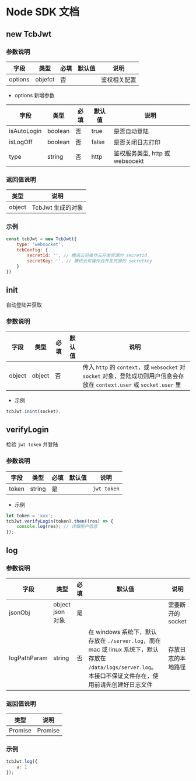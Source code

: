# Node SDK 文档

## new TcbJwt

### 参数说明

| 字段 | 类型 | 必填 | 默认值 | 说明
| --- | --- | --- | --- | ---
| options | objefct | 否 | | 鉴权相关配置

* options 新增参数

| 字段 | 类型 | 必填 | 默认值 | 说明
| --- | --- | --- | --- | ---
| isAutoLogin | boolean | 否 | true | 是否自动登陆
| isLogOff | boolean | 否 | false | 是否关闭日志打印
| type | string | 否 | http | 鉴权服务类型, http 或 websocekt

### 返回值说明

|类型 | 说明
| --- | ---
| object | TcbJwt 生成的对象

### 示例
```js
const tcbJwt = new TcbJwt({
    type: 'websocket',
    tcbConfig: {
        secretId: '', // 腾讯云可操作云开发资源的 secretid
        secretKey: '', // 腾讯云可操作云开发资源的 secretkey
    }
})
```

## init

自动登陆并获取

### 参数说明

| 字段 | 类型 | 必填 | 默认值 | 说明
| --- | --- | --- | --- | ---
| object | object | 否 | | 传入 `http` 的 `context`，或 `websocket` 对 `socket` 对象，登陆成功则用户信息会存放在 `context.user` 或 `socket.user` 里

* 示例
```js
tcbJwt.inint(socket);
```

## verifyLogin

检验 `jwt token` 并登陆

### 参数说明

| 字段 | 类型 | 必填 | 默认值 | 说明
| --- | --- | --- | --- | ---
| token | string | 是 | | `jwt token`

* 示例
```js
let token = 'xxx';
tcbJwt.verifyLogin(token).then((res) => {
    console.log(res); // 详细用户信息
});
```

## log

### 参数说明

| 字段 | 类型 | 必填 | 默认值 | 说明
| --- | --- | --- | --- | ---
| jsonObj | object json 对象 | 是 | | 需要断开的 socket
| logPathParam | string | 否 | 在 windows 系统下，默认存放在 `./server.log`，而在 mac 或 linux 系统下，默认存放在 `/data/logs/server.log`。本接口不保证文件存在，使用前请先创建好日志文件 | 存放日志的本地路径

### 返回值说明

|类型 | 说明
| --- | ---
| Promise | Promise

### 示例
```js
tcbJwt.log({
    a: 1
});
```
